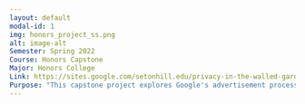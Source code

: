 ```yaml
---
layout: default
modal-id: 1
img: honors_project_ss.png
alt: image-alt
Semester: Spring 2022
Course: Honors Capstone
Major: Honors College
Link: https://sites.google.com/setonhill.edu/privacy-in-the-walled-garden/home?authuser=1
Purpose: "This capstone project explores Google's advertisement process. I analyzed Google's data collection through the use of HTTP cookies and their plans to phase out third-party cookies. I columinated my research into a website resource availibale to Seton Hill students. The goal of this project is to bring awareness to user right to privacy and their rights online. I hope that this will allow people to be safer online and to make more informed choices with their data and voting to keep services operating in user friendly and data safe practices. View the policy by following the link below:" 
---
```

